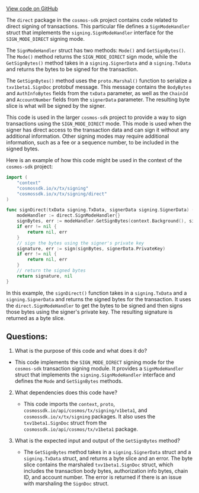 [View code on GitHub](https://github.com/cosmos/cosmos-sdk/blob/main/x/tx/signing/direct/direct.go)

The `direct` package in the `cosmos-sdk` project contains code related to direct signing of transactions. This particular file defines a `SignModeHandler` struct that implements the `signing.SignModeHandler` interface for the `SIGN_MODE_DIRECT` signing mode.

The `SignModeHandler` struct has two methods: `Mode()` and `GetSignBytes()`. The `Mode()` method returns the `SIGN_MODE_DIRECT` sign mode, while the `GetSignBytes()` method takes in a `signing.SignerData` and a `signing.TxData` and returns the bytes to be signed for the transaction. 

The `GetSignBytes()` method uses the `proto.Marshal()` function to serialize a `txv1beta1.SignDoc` protobuf message. This message contains the `BodyBytes` and `AuthInfoBytes` fields from the `txData` parameter, as well as the `ChainId` and `AccountNumber` fields from the `signerData` parameter. The resulting byte slice is what will be signed by the signer.

This code is used in the larger `cosmos-sdk` project to provide a way to sign transactions using the `SIGN_MODE_DIRECT` mode. This mode is used when the signer has direct access to the transaction data and can sign it without any additional information. Other signing modes may require additional information, such as a fee or a sequence number, to be included in the signed bytes.

Here is an example of how this code might be used in the context of the `cosmos-sdk` project:

```go
import (
    "context"
    "cosmossdk.io/x/tx/signing"
    "cosmossdk.io/x/tx/signing/direct"
)

func signDirect(txData signing.TxData, signerData signing.SignerData) ([]byte, error) {
    modeHandler := direct.SignModeHandler{}
    signBytes, err := modeHandler.GetSignBytes(context.Background(), signerData, txData)
    if err != nil {
        return nil, err
    }
    // sign the bytes using the signer's private key
    signature, err := sign(signBytes, signerData.PrivateKey)
    if err != nil {
        return nil, err
    }
    // return the signed bytes
    return signature, nil
}
```

In this example, the `signDirect()` function takes in a `signing.TxData` and a `signing.SignerData` and returns the signed bytes for the transaction. It uses the `direct.SignModeHandler` to get the bytes to be signed and then signs those bytes using the signer's private key. The resulting signature is returned as a byte slice.
## Questions: 
 1. What is the purpose of this code and what does it do?
   - This code implements the `SIGN_MODE_DIRECT` signing mode for the `cosmos-sdk` transaction signing module. It provides a `SignModeHandler` struct that implements the `signing.SignModeHandler` interface and defines the `Mode` and `GetSignBytes` methods.

2. What dependencies does this code have?
   - This code imports the `context`, `proto`, `cosmossdk.io/api/cosmos/tx/signing/v1beta1`, and `cosmossdk.io/x/tx/signing` packages. It also uses the `txv1beta1.SignDoc` struct from the `cosmossdk.io/api/cosmos/tx/v1beta1` package.

3. What is the expected input and output of the `GetSignBytes` method?
   - The `GetSignBytes` method takes in a `signing.SignerData` struct and a `signing.TxData` struct, and returns a byte slice and an error. The byte slice contains the marshaled `txv1beta1.SignDoc` struct, which includes the transaction body bytes, authorization info bytes, chain ID, and account number. The error is returned if there is an issue with marshaling the `SignDoc` struct.